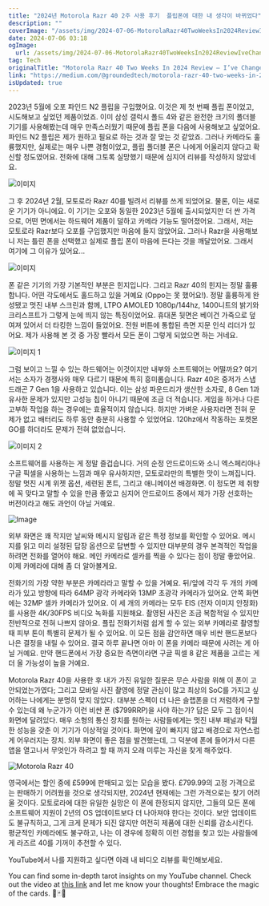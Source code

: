 ```yaml
---
title: "2024년 Motorola Razr 40 2주 사용 후기  플립폰에 대한 내 생각이 바뀌었다"
description: ""
coverImage: "/assets/img/2024-07-06-MotorolaRazr40TwoWeeksIn2024ReviewIveChangedMyMindOnFlipPhones_0.png"
date: 2024-07-06 03:18
ogImage: 
  url: /assets/img/2024-07-06-MotorolaRazr40TwoWeeksIn2024ReviewIveChangedMyMindOnFlipPhones_0.png
tag: Tech
originalTitle: "Motorola Razr 40 Two Weeks In 2024 Review — I’ve Changed My Mind On Flip Phones"
link: "https://medium.com/@groundedtech/motorola-razr-40-two-weeks-in-2024-review-ive-changed-my-mind-on-flip-phones-045006b26c2d"
isUpdated: true
---
```






2023년 5월에 오포 파인드 N2 플립을 구입했어요. 이것은 제 첫 번째 플립 폰이었고, 시도해보고 싶었던 제품이었죠. 이미 삼성 갤럭시 폴드 4와 같은 완전한 크기의 폴더블 기기를 사용해봤는데 매우 만족스러웠기 때문에 플립 폰을 다음에 사용해보고 싶었어요. 파인드 N2 플립은 제가 원하고 필요로 하는 것과 잘 맞는 것 같았죠. 그러나 카메라도 훌륭했지만, 실제로는 매우 나쁜 경험이었고, 플립 폴더블 폰은 나에게 어울리지 않다고 확신할 정도였어요. 전화에 대해 그토록 실망했기 때문에 심지어 리뷰를 작성하지 않았네요.

![이미지](/assets/img/2024-07-06-MotorolaRazr40TwoWeeksIn2024ReviewIveChangedMyMindOnFlipPhones_0.png)

그 후 2024년 2월, 모토로라 Razr 40를 빌려서 리뷰를 쓰게 되었어요. 물론, 이는 새로운 기기가 아니에요. 이 기기는 오포와 동일한 2023년 5월에 출시되었지만 더 싼 가격으로, 어떤 면에서는 하드웨어 제품이 덜하고 카메라 기능도 떨어졌어요. 그래서, 저는 모토로라 Razr보다 오포를 구입했지만 마음에 들지 않았어요. 그러나 Razr을 사용해보니 저는 틀린 폰을 선택했고 실제로 플립 폰이 마음에 든다는 것을 깨달았어요. 그래서 여기에 그 이유가 있어요...

![이미지](/assets/img/2024-07-06-MotorolaRazr40TwoWeeksIn2024ReviewIveChangedMyMindOnFlipPhones_1.png)

<div class="content-ad"></div>

폰 같은 기기의 가장 기본적인 부분은 힌지입니다. 그리고 Razr 40의 힌지는 정말 훌륭합니다. 어떤 각도에서도 홀드하고 있을 거예요 (Oppo는 못 했어요!). 정말 훌륭하게 완성됐고 멋진 내부 스크린과 함께, LTPO AMOLED 1080p/144hz, 1400니트의 밝기와 크리스프트가 그렇게 눈에 띄지 않는 특징이었어요. 휴대폰 뒷면은 베이건 가죽으로 덮여져 있어서 더 타킹한 느낌이 들었어요. 전원 버튼에 통합된 측면 지문 인식 리더가 있어요. 제가 사용해 본 것 중 가장 빨라서 모든 폰이 그렇게 되었으면 하는 거네요.

![이미지 1](/assets/img/2024-07-06-MotorolaRazr40TwoWeeksIn2024ReviewIveChangedMyMindOnFlipPhones_2.png)

그럼 보이고 느낄 수 있는 하드웨어는 이것이지만 내부와 소프트웨어는 어떨까요? 여기서는 소자가 경쟁사와 매우 다르기 때문에 특히 흥미롭습니다. Razr 40은 중저가 스냅드래곤 7 Gen 1을 사용하고 있습니다. 이는 삼성 파운드리가 생산한 소자로, 8 Gen 1과 유사한 문제가 있지만 고성능 칩이 아니기 때문에 조금 더 적습니다. 게임을 하거나 다른 고부하 작업을 하는 경우에는 효율적이지 않습니다. 하지만 가벼운 사용자라면 전혀 문제가 없고 배터리도 하루 동안 충분히 사용할 수 있었어요. 120hz에서 작동하는 포켓몬 GO를 하더라도 문제가 전혀 없었습니다.

![이미지 2](/assets/img/2024-07-06-MotorolaRazr40TwoWeeksIn2024ReviewIveChangedMyMindOnFlipPhones_3.png)

<div class="content-ad"></div>

소프트웨어를 사용하는 게 정말 즐겁습니다. 거의 순정 안드로이드와 소니 엑스페리아나 구글 픽셀을 사용하는 느낌과 매우 유사하지만, 모토로라만의 특별한 맛이 느껴집니다. 정말 멋진 시계 위젯 옵션, 세련된 폰트, 그리고 애니메이션 배경화면. 이 정도면 제 취향에 꼭 맞다고 말할 수 있을 만큼 좋았고 심지어 안드로이드 중에서 제가 가장 선호하는 버전이라고 해도 과언이 아닐 거예요.

![Image](/assets/img/2024-07-06-MotorolaRazr40TwoWeeksIn2024ReviewIveChangedMyMindOnFlipPhones_4.png)

외부 화면은 꽤 작지만 날씨와 메시지 알림과 같은 특정 정보를 확인할 수 있어요. 메시지를 읽고 미리 설정된 답장 옵션으로 답변할 수 있지만 대부분의 경우 본격적인 작업을 하려면 전화를 열어야 해요. 메인 카메라로 셀카를 찍을 수 있다는 점이 정말 좋았어요. 이제 카메라에 대해 좀 더 알아볼게요.

전화기의 가장 약한 부분은 카메라라고 말할 수 있을 거예요. 뒤/앞에 각각 두 개의 카메라가 있고 방향에 따라 64MP 광각 카메라와 13MP 초광각 카메라가 있어요. 안쪽 화면에는 32MP 셀카 카메라가 있어요. 이 세 개의 카메라는 모두 EIS (전자 이미지 안정화)를 사용한 4K/30FPS 비디오 녹화를 지원해요. 촬영된 사진은 조금 복합적일 수 있지만 전반적으로 전혀 나쁘지 않아요. 플립 전화기처럼 쉽게 할 수 있는 외부 카메라로 촬영할 때 피부 톤이 특별히 문제가 될 수 있어요. 이 모든 점을 감안하면 매우 비싼 핸드폰보다나은 결정을 내릴 수 있어요. 결국 하루 끝나면 아마 이 폰을 카메라 때문에 사려는 게 아닐 거예요. 만약 핸드폰에서 가장 중요한 측면이라면 구글 픽셀 8 같은 제품을 고르는 게 더 올 가능성이 높을 거예요.

<div class="content-ad"></div>

Motorola Razr 40을 사용한 후 내가 가진 유일한 질문은 무슨 사람을 위해 이 폰이 고안되었는가였다; 그리고 모바일 사진 촬영에 정말 관심이 많고 최상의 SoC를 가지고 싶어하는 나에게는 분명히 맞지 않았다. 대부분 스펙이 더 나은 슬랩폰을 더 저렴하게 구할 수 있는데 왜 누군가가 이런 비싼 폰 ($799RRP)을 사야 하는가? 답은 모두 그 접이식 화면에 달려있다. 매우 소형의 통신 장치를 원하는 사람들에게는 멋진 내부 패널과 탁월한 성능을 갖춘 이 기기가 이상적일 것이다. 화면에 깊이 빠지지 않고 배경으로 자연스럽게 어우러지는 장치. 외부 화면이 좋은 점을 발견했는데, 그 덕분에 폰에 들어가서 다른 앱을 열고나서 무엇인가 하려고 할 때 까지 오래 미루는 자신을 찾게 해주었다.

![Motorola Razr 40](/assets/img/2024-07-06-MotorolaRazr40TwoWeeksIn2024ReviewIveChangedMyMindOnFlipPhones_5.png)

영국에서는 할인 중에 £599에 판매되고 있는 모습을 봤다. £799.99의 고정 가격으로는 판매하기 어려웠을 것으로 생각되지만, 2024년 현재에는 그런 가격으로는 찾기 어려울 것이다. 모토로라에 대한 유일한 실망은 이 폰에 한정되지 않지만, 그들의 모든 폰에 소프트웨어 지원이 2년의 OS 업데이트보다 더 나아져야 한다는 것이다. 보안 업데이트도 불규칙하고, 그게 크게 문제가 되진 않지만 여전히 제품에 대한 신뢰를 감소시킨다. 평균적인 카메라에도 불구하고, 나는 이 경우에 정확히 이런 경험을 찾고 있는 사람들에게 라즈르 40를 기꺼이 추천할 수 있다.

YouTube에서 나를 지원하고 싶다면 아래 내 비디오 리뷰를 확인해보세요.

<div class="content-ad"></div>

You can find some in-depth tarot insights on my YouTube channel. Check out the video at [this link](https://youtu.be/NOGdkHRtvjM?si=5O78KsnkkP5w7YQT) and let me know your thoughts! Embrace the magic of the cards. 🌟🃏✨